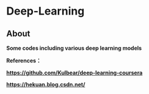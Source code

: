 # Deep-Learning

## About
**Some codes including various deep learning models**

**References：**

**https://github.com/Kulbear/deep-learning-coursera**

**https://hekuan.blog.csdn.net/**